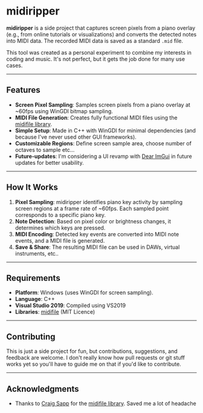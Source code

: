 # midiripper

**midiripper** is a side project that captures screen pixels from a piano overlay (e.g., from online tutorials or visualizations) and converts the detected notes into MIDI data. The recorded MIDI data is saved as a standard `.mid` file.

This tool was created as a personal experiment to combine my interests in coding and music. It's not perfect, but it gets the job done for many use cases.

---

## Features

- **Screen Pixel Sampling**: Samples screen pixels from a piano overlay at ~60fps using WinGDI bitmap sampling.
- **MIDI File Generation**: Creates fully functional MIDI files using the [midifile library](https://github.com/craigsapp/midifile).
- **Simple Setup**: Made in C++ with WinGDI for minimal dependencies (and because I've never used other GUI frameworks).
- **Customizable Regions**: Define screen sample area, choose number of octaves to sample etc...
- **Future-updates**: I'm considering a UI revamp with [Dear ImGui](https://github.com/ocornut/imgui) in future updates for better usability.

---

## How It Works

1. **Pixel Sampling**: midiripper identifies piano key activity by sampling screen regions at a frame rate of ~60fps. Each sampled point corresponds to a specific piano key.
2. **Note Detection**: Based on pixel color or brightness changes, it determines which keys are pressed.
3. **MIDI Encoding**: Detected key events are converted into MIDI note events, and a MIDI file is generated.
4. **Save & Share**: The resulting MIDI file can be used in DAWs, virtual instruments, etc..

---

## Requirements

- **Platform**: Windows (uses WinGDI for screen sampling).
- **Language**: C++
- **Visual Studio 2019**: Compiled using VS2019
- **Libraries**: [midifile](https://github.com/craigsapp/midifile) (MIT Licence)

---
## Contributing
This is just a side project for fun, but contributions, suggestions, and feedback are welcome.
I don't really know how pull requests or git stuff works yet so you'll have to guide me on that if you'd like to contribute.

---

## Acknowledgments
- Thanks to [Craig Sapp](https://github.com/craigsapp) for the [midifile library](https://github.com/craigsapp/midifile). Saved me a lot of headache



